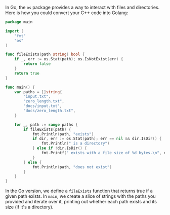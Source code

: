 In Go, the `os` package provides a way to interact with files and directories. Here is how you could convert your C++ code into Golang:

```go
package main

import (
	"fmt"
	"os"
)

func fileExists(path string) bool {
	if _, err := os.Stat(path); os.IsNotExist(err) {
		return false
	}
	return true
}

func main() {
	var paths = []string{
		"input.txt",
		"zero_length.txt",
		"docs/input.txt",
		"docs/zero_length.txt",
	}

	for _, path := range paths {
		if fileExists(path) {
			fmt.Println(path, "exists")
			if dir, err := os.Stat(path); err == nil && dir.IsDir() {
				fmt.Println(" is a directory")
			} else if !dir.IsDir() {
				fmt.Printf(" exists with a file size of %d bytes.\n", dir.Size())
			}
		} else {
			fmt.Println(path, "does not exist")
		}
	}
}
```

In the Go version, we define a `fileExists` function that returns true if a given path exists. In `main`, we create a slice of strings with the paths you provided and iterate over it, printing out whether each path exists and its size (if it's a directory).
